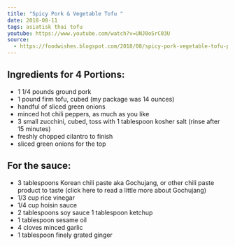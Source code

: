 ```yaml
---
title: "Spicy Pork & Vegetable Tofu "
date: 2018-08-11
tags: asiatisk thai tofu
youtube: https://www.youtube.com/watch?v=UNJ0oSrC03U
source: 
  - https://foodwishes.blogspot.com/2018/08/spicy-pork-vegetable-tofu-probably-not.html
---
```


## Ingredients for 4 Portions:

- 1 1/4 pounds ground pork
- 1 pound firm tofu, cubed (my package was 14 ounces)
- handful of sliced green onions
- minced hot chili peppers, as much as you like
- 3 small zucchini, cubed, toss with 1 tablespoon kosher salt (rinse after 15 minutes)
- freshly chopped cilantro to finish
- sliced green onions for the top

## For the sauce:

- 3 tablespoons Korean chili paste aka Gochujang, or other chili paste product to taste (click here to read a little more about Gochujang)
- 1/3 cup rice vinegar
- 1/4 cup hoisin sauce
- 2 tablespoons soy sauce
1 tablespoon ketchup
- 1 tablespoon sesame oil
- 4 cloves minced garlic
- 1 tablespoon finely grated ginger